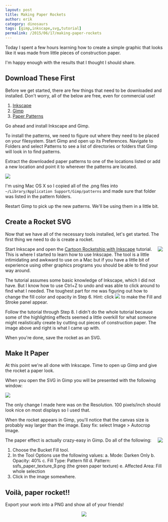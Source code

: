 ```yaml
---
layout: post
title: Making Paper Rockets
author: erik
category: dinosaurs
tags: [gimp,inkscape,svg,tutorial]
permalink: /2015/06/17/making-paper-rockets
---
```


Today I spent a few hours learning how to create a simple graphic that looks like it was made from little pieces of construction paper.

I'm happy enough with the results that I thought I should share.

## Download These First

Before we get started, there are few things that need to be downloaded and installed. Don't worry, all of the below are free, even for commercial use!

1. [Inkscape](https://inkscape.org)
2. [Gimp](http://www.gimp.org)
3. [Paper Patterns](http://starsunflowerstudio.blogspot.com/2011/06/new-free-paper-patterns-for-photoshop.html)

Go ahead and install Inkscape and Gimp.

To install the patterns, we need to figure out where they need to be placed on your filesystem. Start Gimp and open up its Preferences. Navigate to Folders and select Patterns to see a list of directories or folders that Gimp will look in to find patterns.

Extract the downloaded paper patterns to one of the locations listed or add a new location and point it to wherever the patterns are located.


![](https://technicalrex.files.wordpress.com/2015/06/gimp-pattern-folders.png)


I'm using Mac OS X so I copied all of the .png files into `~/Library/Application Support/Gimp/patterns` and made sure that folder was listed in the pattern folders.

Restart Gimp to pick up the new patterns. We'll be using them in a little bit.

## Create a Rocket SVG

Now that we have all of the necessary tools installed, let's get started. The first thing we need to do is create a rocket.

<div style="float:right;clear:left;">
<img src="https://technicalrex.files.wordpress.com/2015/06/svg-rocket1.png">
</div>

Start Inkscape and open the [Cartoon Rocketship with Inkscape](http://design.tutsplus.com/tutorials/quick-tip-how-to-create-a-cartoon-rocketship-with-inkscape--vector-5300) tutorial. This is where I started to learn how to use Inkscape. The tool is a little intimidating and awkward to use on a Mac but if you have a little bit of experience using other graphics programs you should be able to find your way around.

The tutorial assumes some basic knowledge of Inkscape, which I did not have. But I know how to use Ctrl+Z to undo and was able to click around to find what I needed. The toughest part for me was figuring out how to change the fill color and opacity in Step 6. Hint: click ![](https://technicalrex.files.wordpress.com/2015/06/fillstrokeicon2.png) to make the Fill and Stroke panel appear.

Follow the tutorial through Step 8. I didn't do the whole tutorial because some of the highlighting effects seemed a little overkill for what someone might realistically create by cutting out pieces of construction paper. The image above and right is what I came up with.

When you're done, save the rocket as an SVG.

## Make It Paper

At this point we're all done with Inkscape. Time to open up Gimp and give the rocket a paper look.

When you open the SVG in Gimp you will be presented with the following window:

![](https://technicalrex.files.wordpress.com/2015/06/gimpimportsvg.png)

The only change I made here was on the Resolution. 100 pixels/inch should look nice on most displays so I used that.

When the rocket appears in Gimp, you'll notice that the canvas size is probably way larger than the image. Easy fix: select Image &gt; Autocrop Image.

<div style="float:right;clear:left;">
<img src="https://technicalrex.files.wordpress.com/2015/06/gimppaperfilloptions2.png">
</div>

The paper effect is actually crazy-easy in Gimp. Do all of the following:

1. Choose the Bucket Fill tool.
2. In the Tool Options use the following values:
   a. Mode: Darken Only
   b. Opacity: 40%
   c. Fill Type: Pattern fill
   d. Pattern: ssfs_paper_texture_9.png (the green paper texture)
   e. Affected Area: Fill whole selection
3. Click in the image somewhere.

## Voilà, paper rocket!!

Export your work into a PNG and show all of your friends!

<div style="text-align:center;">
<img src="https://technicalrex.files.wordpress.com/2015/06/paper_rocket.png">
</div>
